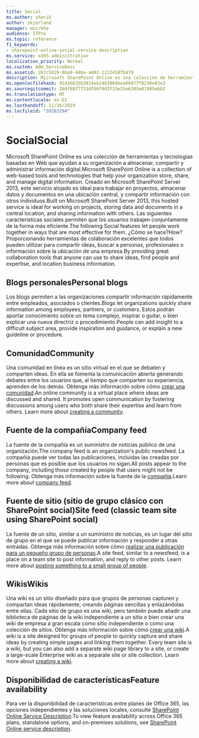 ```yaml
---
title: Social
ms.author: sharik
author: skjerland
manager: mnirkhe
audience: ITPro
ms.topic: reference
f1_keywords:
- sharepoint-online-social-service-description
ms.service: o365-administration
localization_priority: Normal
ms.custom: Adm_ServiceDesc
ms.assetid: 207c5829-0ba9-440a-a602-1222458fb479
description: Microsoft SharePoint Online es una colección de herramientas y tecnologías basadas en Web que ayudan a su organización a almacenar, compartir y administrar información digital. Creado en Microsoft SharePoint Server 2013, este servicio alojado es ideal para trabajar en proyectos, almacenar datos y documentos en una ubicación central, y compartir información con otros individuos.
ms.openlocfilehash: 91416635b3014eb24b3004bea00477f9236e83e3
ms.sourcegitcommit: 2b9f68f7731dfd6f9d3f33e31e6303e81985ebb2
ms.translationtype: MT
ms.contentlocale: es-ES
ms.lasthandoff: 11/26/2019
ms.locfileid: "39263294"
---
```

# <a name="social"></a><span data-ttu-id="bca57-104">Social</span><span class="sxs-lookup"><span data-stu-id="bca57-104">Social</span></span>

<span data-ttu-id="bca57-105">Microsoft SharePoint Online es una colección de herramientas y tecnologías basadas en Web que ayudan a su organización a almacenar, compartir y administrar información digital.</span><span class="sxs-lookup"><span data-stu-id="bca57-105">Microsoft SharePoint Online is a collection of web-based tools and technologies that help your organization store, share, and manage digital information.</span></span> <span data-ttu-id="bca57-106">Creado en Microsoft SharePoint Server 2013, este servicio alojado es ideal para trabajar en proyectos, almacenar datos y documentos en una ubicación central, y compartir información con otros individuos.</span><span class="sxs-lookup"><span data-stu-id="bca57-106">Built on Microsoft SharePoint Server 2013, this hosted service is ideal for working on projects, storing data and documents in a central location, and sharing information with others.</span></span> <span data-ttu-id="bca57-107">Las siguientes características sociales permiten que los usuarios trabajen conjuntamente de la forma más eficiente.</span><span class="sxs-lookup"><span data-stu-id="bca57-107">The following Social features let people work together in ways that are most effective for them.</span></span> <span data-ttu-id="bca57-108">¿Cómo se hace?</span><span class="sxs-lookup"><span data-stu-id="bca57-108">How?</span></span> <span data-ttu-id="bca57-109">Proporcionando herramientas de colaboración excelentes que todos pueden utilizar para compartir ideas, buscar a personas, profesionales o información sobre la ubicación de una empresa.</span><span class="sxs-lookup"><span data-stu-id="bca57-109">By providing great collaboration tools that anyone can use to share ideas, find people and expertise, and location business information.</span></span> 
  
## <a name="personal-blogs"></a><span data-ttu-id="bca57-110">Blogs personales</span><span class="sxs-lookup"><span data-stu-id="bca57-110">Personal blogs</span></span>

<span data-ttu-id="bca57-111">Los blogs permiten a las organizaciones compartir información rápidamente entre empleados, asociados o clientes.</span><span class="sxs-lookup"><span data-stu-id="bca57-111">Blogs let organizations quickly share information among employees, partners, or customers.</span></span> <span data-ttu-id="bca57-112">Estos podrán aportar conocimiento sobre un tema complejo, inspirar o guitar, o bien explicar una nueva directriz o procedimiento.</span><span class="sxs-lookup"><span data-stu-id="bca57-112">People can add insight to a difficult subject area, provide inspiration and guidance, or explain a new guideline or procedure.</span></span>
  
## <a name="community"></a><span data-ttu-id="bca57-113">Comunidad</span><span class="sxs-lookup"><span data-stu-id="bca57-113">Community</span></span>

<span data-ttu-id="bca57-p104">Una comunidad en línea es un sitio virtual en el que se debaten y comparten ideas. En ella se fomenta la comunicación abierta generando debates entre los usuarios que, al tiempo que comparten su experiencia, aprenden de los demás. Obtenga más información sobre cómo [crear una comunidad](https://go.microsoft.com/fwlink/p/?LinkId=271061).</span><span class="sxs-lookup"><span data-stu-id="bca57-p104">An online community is a virtual place where ideas are discussed and shared. It promotes open communication by fostering discussions among users who both share their expertise and learn from others. Learn more about [creating a community](https://go.microsoft.com/fwlink/p/?LinkId=271061).</span></span>
  
## <a name="company-feed"></a><span data-ttu-id="bca57-117">Fuente de la compañía</span><span class="sxs-lookup"><span data-stu-id="bca57-117">Company feed</span></span>

<span data-ttu-id="bca57-118">La fuente de la compañía es un suministro de noticias público de una organización.</span><span class="sxs-lookup"><span data-stu-id="bca57-118">The company feed is an organization's public newsfeed.</span></span> <span data-ttu-id="bca57-119">La compañía puede ver todas las publicaciones, incluidas las creadas por personas que es posible que los usuarios no sigan.</span><span class="sxs-lookup"><span data-stu-id="bca57-119">All posts appear to the company, including those created by people that users might not be following.</span></span> <span data-ttu-id="bca57-120">Obtenga más información sobre la fuente de la [compañía](https://support.office.com/article/D1A6A747-5789-498F-9DB5-C5692A9C9559).</span><span class="sxs-lookup"><span data-stu-id="bca57-120">Learn more about [company feed](https://support.office.com/article/D1A6A747-5789-498F-9DB5-C5692A9C9559).</span></span>
  
## <a name="site-feed-classic-team-site-using-sharepoint-social"></a><span data-ttu-id="bca57-121">Fuente de sitio (sitio de grupo clásico con SharePoint social)</span><span class="sxs-lookup"><span data-stu-id="bca57-121">Site feed (classic team site using SharePoint social)</span></span>

<span data-ttu-id="bca57-p106">La fuente de un sitio, similar a un suministro de noticias, es un lugar del sitio de grupo en el que se puede publicar información y responder a otras entradas. Obtenga más información sobre cómo [realizar una publicación para un pequeño grupo de personas](https://go.microsoft.com/fwlink/p/?LinkId=271071).</span><span class="sxs-lookup"><span data-stu-id="bca57-p106">A site feed, similar to a newsfeed, is a place on a team site to post information, and reply to other posts. Learn more about [posting something to a small group of people](https://go.microsoft.com/fwlink/p/?LinkId=271071).</span></span>
  
## <a name="wikis"></a><span data-ttu-id="bca57-124">Wikis</span><span class="sxs-lookup"><span data-stu-id="bca57-124">Wikis</span></span>

<span data-ttu-id="bca57-p107">Una wiki es un sitio diseñado para que grupos de personas capturen y compartan ideas rápidamente, creando páginas sencillas y enlazándolas entre ellas. Cada sitio de grupo es una wiki, pero también puede añadir una biblioteca de páginas de la wiki independiente a un sitio o bien crear una wiki de empresa a gran escala como sitio independiente o como una colección de sitios. Obtenga más información sobre cómo [crear una wiki](https://go.microsoft.com/fwlink/p/?LinkId=271358).</span><span class="sxs-lookup"><span data-stu-id="bca57-p107">A wiki is a site designed for groups of people to quickly capture and share ideas by creating simple pages and linking them together. Every team site is a wiki, but you can also add a separate wiki page library to a site, or create a large-scale Enterprise wiki as a separate site or site collection. Learn more about [creating a wiki](https://go.microsoft.com/fwlink/p/?LinkId=271358).</span></span>
  
## <a name="feature-availability"></a><span data-ttu-id="bca57-128">Disponibilidad de características</span><span class="sxs-lookup"><span data-stu-id="bca57-128">Feature availability</span></span>

<span data-ttu-id="bca57-129">Para ver la disponibilidad de características entre planes de Office 365, las opciones independientes y las soluciones locales, consulte [SharePoint Online Service Description](sharepoint-online-service-description.md).</span><span class="sxs-lookup"><span data-stu-id="bca57-129">To view feature availability across Office 365 plans, standalone options, and on-premises solutions, see [SharePoint Online service description](sharepoint-online-service-description.md).</span></span>
